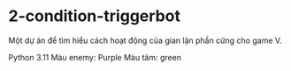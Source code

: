# 2-condition-triggerbot
Một dự án để tìm hiểu cách hoạt động của gian lận phần cứng cho game V.

Python 3.11
Màu enemy: Purple
Màu tâm: green
